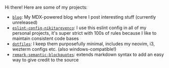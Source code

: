 Hi there! Here are some of my projects:
- [`blog`](https://github.com/nikitarevenco/blog): My MDX-powered blog where I post interesting stuff (currently unreleased)
- [`eslint-config-nikitarevenco`](https://github.com/nikitarevenco/eslint-config-nikitarevenco): I use this eslint config in all of my personal projects, it's super strict with 100s of rules because I like to maintain consistent code bases
- [`dotfiles`](https://github.com/nikitarevenco/dotfiles): I keep them purposefully minimal, includes my neovim, i3, wezterm configs etc. (also windows-compatible!)
- [`remark-semantic-blockquotes`](https://github.com/nikitarevenco/remark-semantic-blockquotes): extends markdown syntax to add an easy way to give credit to the source
